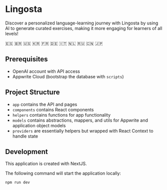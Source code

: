 # Lingosta
Discover a personalized language-learning journey with Lingosta by using AI to generate curated exercises, making it more engaging for learners of all levels!

🇪🇸 🇧🇷 🇺🇸 🇰🇷 🇫🇷 🇩🇪 🇮🇹 🇳🇱 🇷🇺 🇨🇳 🇯🇵

## Prerequisites
* OpenAI account with API access
* Appwrite Cloud (bootstrap the database with `scripts`)

## Project Structure
* `app` contains the API and pages
* `components` contains React components
* `helpers` contains functions for app functionality
* `models` contains abstractions, mappers, and utils for Appwrite and application object models
* `providers` are essentially helpers but wrapped with React Context to handle state

## Development
This application is created with NextJS.

The following command will start the application locally:
```bash
npm run dev
```
